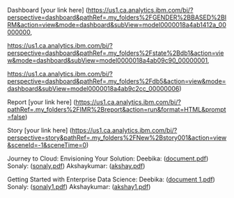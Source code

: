 Dashboard
[your link here]
(https://us1.ca.analytics.ibm.com/bi/?perspective=dashboard&pathRef=.my_folders%2FGENDER%2BBASED%2BIRM&action=view&mode=dashboard&subView=model0000018a4ab1412a_00000000,

https://us1.ca.analytics.ibm.com/bi/?perspective=dashboard&pathRef=.my_folders%2Fstate%2Bdb1&action=view&mode=dashboard&subView=model0000018a4ab09c90_00000001,

https://us1.ca.analytics.ibm.com/bi/?perspective=dashboard&pathRef=.my_folders%2Fdb5&action=view&mode=dashboard&subView=model0000018a4ab9c2cc_00000006)


Report
[your link here]
(https://us1.ca.analytics.ibm.com/bi/?pathRef=.my_folders%2FIMR%2Breport&action=run&format=HTML&prompt=false)

Story
[your link here]
(https://us1.ca.analytics.ibm.com/bi/?perspective=story&pathRef=.my_folders%2FNew%2Bstory001&action=view&sceneId=-1&sceneTime=0)

Journey to Cloud: Envisioning Your Solution:
Deebika: ([document.pdf](https://github.com/Deebika16/Malnutrition/files/12503794/document.pdf))
Sonaly: ([sonaly.pdf](https://github.com/smartinternz02/SBSPS-Challenge-10896-Malnutrition-A-Disease-That-no-one-cares-about/files/12509763/sonaly.pdf))
Akshaykumar: ([akshay.pdf](https://github.com/smartinternz02/SBSPS-Challenge-10896-Malnutrition-A-Disease-That-no-one-cares-about/files/12509787/akshay.pdf))

Getting Started with Enterprise Data Science:
Deebika: ([document 1.pdf](https://github.com/Deebika16/Malnutrition/files/12503797/document.1.pdf))
Sonaly: ([sonaly1.pdf](https://github.com/smartinternz02/SBSPS-Challenge-10896-Malnutrition-A-Disease-That-no-one-cares-about/files/12509801/sonaly1.pdf))
Akshaykumar: ([akshay1.pdf](https://github.com/smartinternz02/SBSPS-Challenge-10896-Malnutrition-A-Disease-That-no-one-cares-about/files/12509806/akshay1.pdf))

